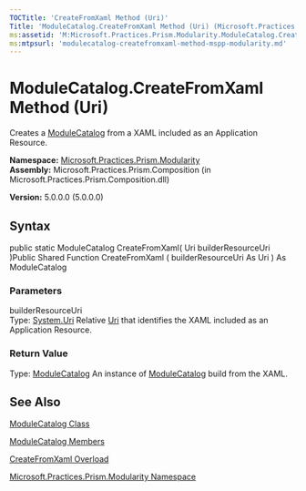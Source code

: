 ```yaml
---
TOCTitle: 'CreateFromXaml Method (Uri)'
Title: 'ModuleCatalog.CreateFromXaml Method (Uri) (Microsoft.Practices.Prism.Modularity)'
ms:assetid: 'M:Microsoft.Practices.Prism.Modularity.ModuleCatalog.CreateFromXaml(System.Uri)'
ms:mtpsurl: 'modulecatalog-createfromxaml-method-mspp-modularity.md'
---
```


# ModuleCatalog.CreateFromXaml Method (Uri)

Creates a [ModuleCatalog](https://msdn.microsoft.com/library/microsoft.practices.prism.modularity.modulecatalog) from a XAML included as an Application Resource.

**Namespace:** [Microsoft.Practices.Prism.Modularity](https://msdn.microsoft.com/library/microsoft.practices.prism.modularity)
**Assembly:** Microsoft.Practices.Prism.Composition (in Microsoft.Practices.Prism.Composition.dll)

**Version:** 5.0.0.0 (5.0.0.0)

## Syntax
public static ModuleCatalog CreateFromXaml( Uri builderResourceUri )Public Shared Function CreateFromXaml ( builderResourceUri As Uri ) As ModuleCatalog

### Parameters

builderResourceUri  
Type: [System.Uri](http://msdn.microsoft.com/en-us/library/txt7706a)
Relative [Uri](http://msdn.microsoft.com/en-us/library/txt7706a) that identifies the XAML included as an Application Resource.

### Return Value

Type: [ModuleCatalog](https://msdn.microsoft.com/library/microsoft.practices.prism.modularity.modulecatalog)
An instance of [ModuleCatalog](https://msdn.microsoft.com/library/microsoft.practices.prism.modularity.modulecatalog) build from the XAML.

## See Also
[ModuleCatalog Class](https://msdn.microsoft.com/library/microsoft.practices.prism.modularity.modulecatalog)

[ModuleCatalog Members](https://msdn.microsoft.com/allmembers.t:microsoft.practices.prism.modularity.modulecatalog)

[CreateFromXaml Overload](https://msdn.microsoft.com/overload:microsoft.practices.prism.modularity.modulecatalog.createfromxaml)

[Microsoft.Practices.Prism.Modularity Namespace](https://msdn.microsoft.com/library/microsoft.practices.prism.modularity)

